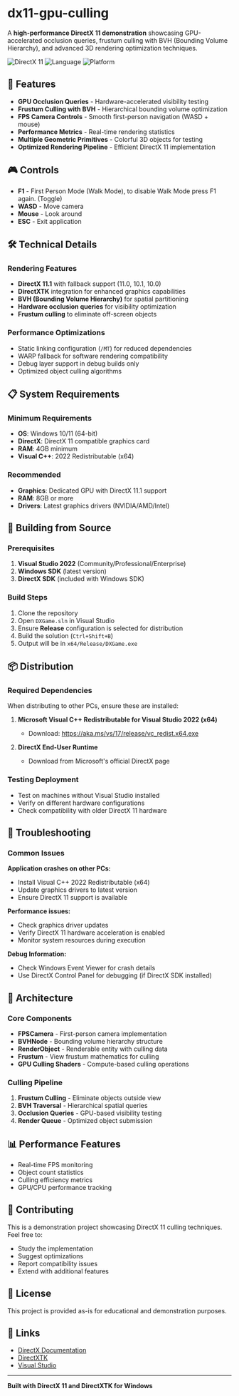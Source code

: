 # dx11-gpu-culling

A **high-performance DirectX 11 demonstration** showcasing GPU-accelerated occlusion queries, frustum culling with BVH (Bounding Volume Hierarchy), and advanced 3D rendering optimization techniques.

![DirectX 11](https://img.shields.io/badge/DirectX-11-blue.svg)
![Language](https://img.shields.io/badge/Language-C++-orange.svg)
![Platform](https://img.shields.io/badge/Platform-Windows-lightgrey.svg)

## 🚀 Features

- **GPU Occlusion Queries** - Hardware-accelerated visibility testing
- **Frustum Culling with BVH** - Hierarchical bounding volume optimization
- **FPS Camera Controls** - Smooth first-person navigation (WASD + mouse)
- **Performance Metrics** - Real-time rendering statistics
- **Multiple Geometric Primitives** - Colorful 3D objects for testing
- **Optimized Rendering Pipeline** - Efficient DirectX 11 implementation

## 🎮 Controls

- **F1** - First Person Mode (Walk Mode), to disable Walk Mode press F1 again. (Toggle)
- **WASD** - Move camera
- **Mouse** - Look around
- **ESC** - Exit application

## 🛠️ Technical Details

### Rendering Features
- **DirectX 11.1** with fallback support (11.0, 10.1, 10.0)
- **DirectXTK** integration for enhanced graphics capabilities
- **BVH (Bounding Volume Hierarchy)** for spatial partitioning
- **Hardware occlusion queries** for visibility optimization
- **Frustum culling** to eliminate off-screen objects

### Performance Optimizations
- Static linking configuration (`/MT`) for reduced dependencies
- WARP fallback for software rendering compatibility
- Debug layer support in debug builds only
- Optimized object culling algorithms

## 📋 System Requirements

### Minimum Requirements
- **OS**: Windows 10/11 (64-bit)
- **DirectX**: DirectX 11 compatible graphics card
- **RAM**: 4GB minimum
- **Visual C++**: 2022 Redistributable (x64)

### Recommended
- **Graphics**: Dedicated GPU with DirectX 11.1 support
- **RAM**: 8GB or more
- **Drivers**: Latest graphics drivers (NVIDIA/AMD/Intel)

## 🔧 Building from Source

### Prerequisites
1. **Visual Studio 2022** (Community/Professional/Enterprise)
2. **Windows SDK** (latest version)
3. **DirectX SDK** (included with Windows SDK)

### Build Steps
1. Clone the repository
2. Open `DXGame.sln` in Visual Studio
3. Ensure **Release** configuration is selected for distribution
4. Build the solution (`Ctrl+Shift+B`)
5. Output will be in `x64/Release/DXGame.exe`

## 📦 Distribution

### Required Dependencies
When distributing to other PCs, ensure these are installed:

1. **Microsoft Visual C++ Redistributable for Visual Studio 2022 (x64)**
   - Download: https://aka.ms/vs/17/release/vc_redist.x64.exe

2. **DirectX End-User Runtime**
   - Download from Microsoft's official DirectX page

### Testing Deployment
- Test on machines without Visual Studio installed
- Verify on different hardware configurations
- Check compatibility with older DirectX 11 hardware

## 🐛 Troubleshooting

### Common Issues

**Application crashes on other PCs:**
- Install Visual C++ 2022 Redistributable (x64)
- Update graphics drivers to latest version
- Ensure DirectX 11 support is available

**Performance issues:**
- Check graphics driver updates
- Verify DirectX 11 hardware acceleration is enabled
- Monitor system resources during execution

**Debug Information:**
- Check Windows Event Viewer for crash details
- Use DirectX Control Panel for debugging (if DirectX SDK installed)

## 🧪 Architecture

### Core Components
- **FPSCamera** - First-person camera implementation
- **BVHNode** - Bounding volume hierarchy structure
- **RenderObject** - Renderable entity with culling data
- **Frustum** - View frustum mathematics for culling
- **GPU Culling Shaders** - Compute-based culling operations

### Culling Pipeline
1. **Frustum Culling** - Eliminate objects outside view
2. **BVH Traversal** - Hierarchical spatial queries
3. **Occlusion Queries** - GPU-based visibility testing
4. **Render Queue** - Optimized object submission

## 📊 Performance Features

- Real-time FPS monitoring
- Object count statistics  
- Culling efficiency metrics
- GPU/CPU performance tracking

## 🤝 Contributing

This is a demonstration project showcasing DirectX 11 culling techniques. Feel free to:
- Study the implementation
- Suggest optimizations
- Report compatibility issues
- Extend with additional features

## 📄 License

This project is provided as-is for educational and demonstration purposes.

## 🔗 Links

- [DirectX Documentation](https://docs.microsoft.com/en-us/windows/win32/directx)
- [DirectXTK](https://github.com/Microsoft/DirectXTK)
- [Visual Studio](https://visualstudio.microsoft.com/)

---

**Built with DirectX 11 and DirectXTK for Windows**
